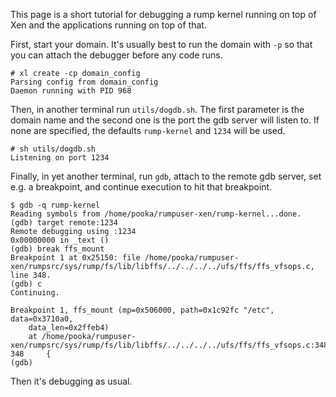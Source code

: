 This page is a short tutorial for debugging a rump kernel running on top of Xen and the applications running on top of that.

First, start your domain.  It's usually best to run the domain with `-p` so that you can attach the debugger before any code runs.

```
# xl create -cp domain_config
Parsing config from domain_config
Daemon running with PID 968
```

Then, in another terminal run `utils/dogdb.sh`.  The first parameter is the domain name and the second one is the port the gdb server will listen to.  If none are specified, the defaults `rump-kernel` and `1234` will be used.

```
# sh utils/dogdb.sh
Listening on port 1234
```

Finally, in yet another terminal, run `gdb`, attach to the remote gdb server, set e.g. a breakpoint, and continue execution to hit that breakpoint.

```
$ gdb -q rump-kernel
Reading symbols from /home/pooka/rumpuser-xen/rump-kernel...done.
(gdb) target remote:1234
Remote debugging using :1234
0x00000000 in _text ()
(gdb) break ffs_mount
Breakpoint 1 at 0x25150: file /home/pooka/rumpuser-xen/rumpsrc/sys/rump/fs/lib/libffs/../../../../ufs/ffs/ffs_vfsops.c, line 348.
(gdb) c
Continuing.

Breakpoint 1, ffs_mount (mp=0x506000, path=0x1c92fc "/etc", data=0x3710a0,
    data_len=0x2ffeb4)
    at /home/pooka/rumpuser-xen/rumpsrc/sys/rump/fs/lib/libffs/../../../../ufs/ffs/ffs_vfsops.c:348
348     {
(gdb)
```

Then it's debugging as usual.